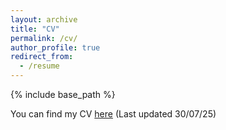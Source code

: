 ```yaml
---
layout: archive
title: "CV"
permalink: /cv/
author_profile: true
redirect_from:
  - /resume
---
```


{% include base_path %}

You can find my CV [here](https://drive.google.com/file/d/1qSngV44lU1DA0NURXNrxJveWIt7PPYdZ/view?usp=sharing) (Last updated 30/07/25)
